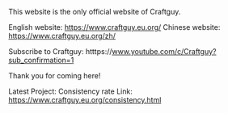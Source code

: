 This website is the only official website of Craftguy.

English website: https://www.craftguy.eu.org/
Chinese website: https://www.craftguy.eu.org/zh/

Subscribe to Craftguy: htttps://www.youtube.com/c/Craftguy?sub_confirmation=1

Thank you for coming here!

Latest Project: Consistency rate
Link: https://www.craftguy.eu.org/consistency.html
